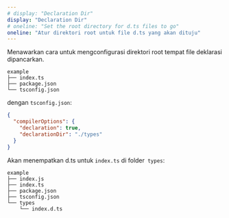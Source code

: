 ```yaml
---
# display: "Declaration Dir"
display: "Declaration Dir"
# oneline: "Set the root directory for d.ts files to go"
oneline: "Atur direktori root untuk file d.ts yang akan dituju"
---
```


<!-- Offers a way to configure the root directory for where declaration files are emitted. -->
Menawarkan cara untuk mengconfigurasi direktori root tempat file deklarasi dipancarkan.

```
example
├── index.ts
├── package.json
└── tsconfig.json
```

dengan `tsconfig.json`:

```json tsconfig
{
  "compilerOptions": {
    "declaration": true,
    "declarationDir": "./types"
  }
}
```

<!-- Would place the d.ts for the `index.ts` in a `types` folder: -->
Akan menempatkan d.ts untuk `index.ts` di folder` types`:

```
example
├── index.js
├── index.ts
├── package.json
├── tsconfig.json
└── types
    └── index.d.ts
```

